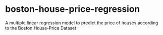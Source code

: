 # boston-house-price-regression
A multiple linear regression model to predict the price of houses according to the Boston House-Price Dataset
